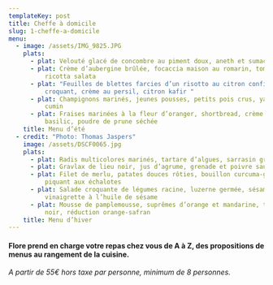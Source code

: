 ```yaml
---
templateKey: post
title: Cheffe à domicile
slug: 1-cheffe-a-domicile
menu:
  - image: /assets/IMG_9825.JPG
    plats:
      - plat: Velouté glacé de concombre au piment doux, aneth et sumac
      - plat: Crème d’aubergine brûlée, focaccia maison au romarin, tomates confites,
          ricotta salata
      - plat: "Feuilles de blettes farcies d’un risotto au citron confit, fenouil
          croquant, crème au persil, citron kafir "
      - plat: Champignons marinés, jeunes pousses, petits pois crus, yaourt infusé au
          cumin
      - plat: Fraises marinées à la fleur d’oranger, shortbread, crème pâtissière au
          basilic, poudre de prune séchée
    title: Menu d’été
  - credit: "Photo: Thomas Jaspers"
    image: /assets/DSCF0065.jpg
    plats:
      - plat: Radis multicolores marinés, tartare d’algues, sarrasin grillé
      - plat: Gravlax de lieu noir, jus d’agrume, grenade et poivre sauvage
      - plat: Filet de merlu, patates douces rôties, bouillon curcuma-gingembre, beurre
          piquant aux échalotes
      - plat: Salade croquante de légumes racine, luzerne germée, sésame grillé,
          vinaigrette à l’huile de sésame
      - plat: Mousse de pamplemousse, suprêmes d’orange et mandarine, tuile au sésame
          noir, réduction orange-safran
    title: Menu d’hiver
---
```

#### Flore prend en charge votre repas chez vous de A à Z, des propositions de menus au rangement de la cuisine.

*A partir de 55€ hors taxe par personne, minimum de 8 personnes.*